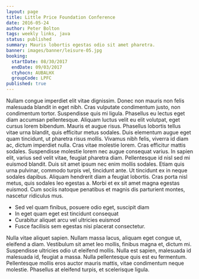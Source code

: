 ```yaml
---
layout: page
title: Little Price Foundation Conference
date: 2016-05-24
author: Peter Bolton
tags: weekly links, java
status: published
summary: Mauris lobortis egestas odio sit amet pharetra.
banner: images/banner/leisure-05.jpg
booking:
  startDate: 08/30/2017
  endDate: 09/03/2017
  ctyhocn: AUBALHX
  groupCode: LPFC
published: true
---
```

Nullam congue imperdiet elit vitae dignissim. Donec non mauris non felis malesuada blandit in eget nibh. Cras vulputate condimentum justo, non condimentum tortor. Suspendisse quis mi ligula. Phasellus eu lectus eget diam accumsan pellentesque. Aliquam luctus velit eu elit volutpat, eget cursus lorem bibendum. Mauris et augue risus. Phasellus lobortis tellus vitae urna blandit, quis efficitur metus sodales. Duis elementum augue eget quam tincidunt, ut pharetra risus mollis. Vivamus nibh felis, viverra id diam ac, dictum imperdiet nulla. Cras vitae molestie lorem. Cras efficitur mattis sodales. Suspendisse molestie lorem nec augue consequat varius. In sapien elit, varius sed velit vitae, feugiat pharetra diam. Pellentesque id nisl sed mi euismod blandit.
Duis sit amet ipsum nec enim mollis sodales. Etiam quis urna pulvinar, commodo turpis vel, tincidunt ante. Ut tincidunt ex in neque sodales dapibus. Aliquam hendrerit diam a feugiat lobortis. Cras porta nisl metus, quis sodales leo egestas a. Morbi et ex sit amet magna egestas euismod. Cum sociis natoque penatibus et magnis dis parturient montes, nascetur ridiculus mus.

* Sed vel quam finibus, posuere odio eget, suscipit diam
* In eget quam eget est tincidunt consequat
* Curabitur aliquet arcu vel ultricies euismod
* Fusce facilisis sem egestas nisi placerat consectetur.

Nulla vitae aliquet sapien. Nullam massa lacus, aliquam eget congue ut, eleifend a diam. Vestibulum sit amet leo mollis, finibus magna et, dictum mi. Suspendisse ultricies odio ut eleifend mollis. Nulla est sapien, malesuada id malesuada id, feugiat a massa. Nulla pellentesque quis est eu fermentum. Pellentesque mollis eros auctor mauris mattis, vitae condimentum neque molestie. Phasellus at eleifend turpis, et scelerisque ligula.
